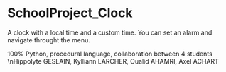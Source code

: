 # SchoolProject_Clock
A clock with a local time and a custom time. 
You can set an alarm and navigate throught the menu.

100% Python, procedural language, collaboration between 4 students
\nHippolyte GESLAIN, Kylliann LARCHER, Oualid AHAMRI, Axel ACHART
